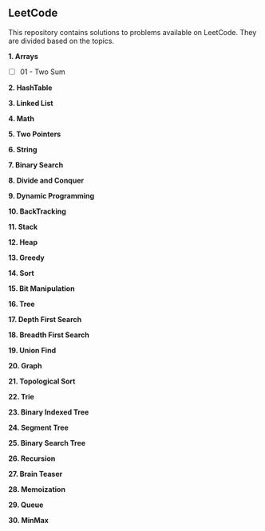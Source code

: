 ## LeetCode
This repository contains solutions to problems available on LeetCode. They are divided based on the topics.

**1. Arrays**
- [ ] 01 - Two Sum

**2. HashTable**

**3. Linked List**

**4. Math**

**5. Two Pointers**

**6. String**

**7. Binary Search**

**8. Divide and Conquer**

**9. Dynamic Programming**

**10. BackTracking**

**11. Stack**

**12. Heap**

**13. Greedy**

**14. Sort**

**15. Bit Manipulation**

**16. Tree**

**17. Depth First Search**

**18. Breadth First Search**

**19. Union Find**

**20. Graph**

**21. Topological Sort**

**22. Trie**

**23. Binary Indexed Tree**

**24. Segment Tree**

**25. Binary Search Tree**

**26. Recursion**

**27. Brain Teaser**

**28. Memoization**

**29. Queue**

**30. MinMax**
